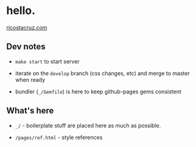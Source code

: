 # hello.

[ricostacruz.com](http://ricostacruz.com)

## Dev notes

- `make start` to start server

- iterate on the `develop` branch (css changes, etc) and merge to master when 
ready

- bundler (`_/Gemfile`) is here to keep github-pages gems consistent

## What's here

- `_/` - boilerplate stuff are placed here as much as possible.

- `/pages/ref.html` - style references

